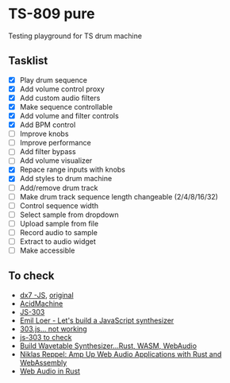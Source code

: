 # TS-809 pure

Testing playground for TS drum machine

## Tasklist

- [X] Play drum sequence
- [X] Add volume control proxy
- [X] Add custom audio filters
- [X] Make sequence controllable
- [X] Add volume and filter controls
- [X] Add BPM control
- [ ] Improve knobs
- [ ] Improve performance
- [ ] Add filter bypass
- [ ] Add volume visualizer
- [X] Repace range inputs with knobs
- [X] Add styles to drum machine
- [ ] Add/remove drum track
- [ ] Make drum track sequence length changeable (2/4/8/16/32)
- [ ] Control sequence width
- [ ] Select sample from dropdown
- [ ] Upload sample from file
- [ ] Record audio to sample
- [ ] Extract to audio widget
- [ ] Make accessible

## To check

- [dx7 -JS](https://github.com/mmontag/dx7-synth-js), [original](https://github.com/philcowans/Javascript-DX7)
- [AcidMachine](https://github.com/hitautodestruct/acidmachine)
- [JS-303](https://github.com/thedjinn/js303/tree/master/public/js)
- [Emil Loer - Let's build a JavaScript synthesizer](https://www.youtube.com/watch?v=Mfci9vVJens)
- [303.js... not working](https://github.com/a1k0n/303/blob/master/303.js)
- [js-303 to check](https://github.com/errozero/js-303-instrument)
- [Build Wavetable Synthesizer...Rust, WASM, WebAudio](https://cprimozic.net/blog/buliding-a-wavetable-synthesizer-with-rust-wasm-and-webaudio/)
- [Niklas Reppel: Amp Up Web Audio Applications with Rust and WebAssembly](https://www.youtube.com/watch?v=fCFPl2LrzJc)
- [Web Audio in Rust](https://rustwasm.github.io/docs/wasm-bindgen/examples/web-audio.html)